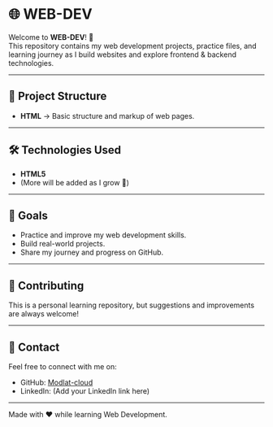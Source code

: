 # 🌐 WEB-DEV  

Welcome to **WEB-DEV**! 🚀  
This repository contains my web development projects, practice files, and learning journey as I build websites and explore frontend & backend technologies.  

---

## 📂 Project Structure  
- **HTML** → Basic structure and markup of web pages.  


---

## 🛠️ Technologies Used  
- **HTML5**  
- (More will be added as I grow 🚀)  

---

## 📌 Goals  
- Practice and improve my web development skills.  
- Build real-world projects.  
- Share my journey and progress on GitHub.  

---

## 🤝 Contributing  
This is a personal learning repository, but suggestions and improvements are always welcome!  

---

## 📧 Contact  
Feel free to connect with me on:  
- GitHub: [Modlat-cloud](https://github.com/Modlat-cloud)  
- LinkedIn: (Add your LinkedIn link here)  

---
Made with ❤️ while learning Web Development.
